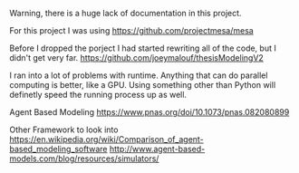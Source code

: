 Warning, there is a huge lack of documentation in this project.

For this project I was using https://github.com/projectmesa/mesa

Before I dropped the porject I had started rewriting all of the code, but I didn't get very far. https://github.com/joeymalouf/thesisModelingV2

I ran into a lot of problems with runtime. Anything that can do parallel computing is better, like a GPU.
Using something other than Python will definetly speed the running process up as well.

Agent Based Modeling 
https://www.pnas.org/doi/10.1073/pnas.082080899

Other Framework to look into
https://en.wikipedia.org/wiki/Comparison_of_agent-based_modeling_software
http://www.agent-based-models.com/blog/resources/simulators/
